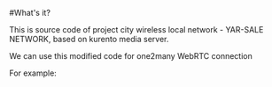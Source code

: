 #What's it?
 
 This is source code of project city wireless local network - YAR-SALE NETWORK, based on kurento media server.
 
 We can use this modified code for one2many WebRTC connection
 
 For example:
 
 
 


 
 
